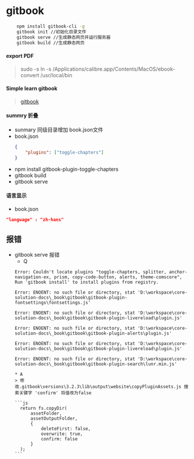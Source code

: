 # gitbook

```bash
    npm install gitbook-cli -g
    gitbook init //初始化目录文件
    gitbook serve //生成静态网页并运行服务器
    gitbook build //生成静态网页
```

#### export PDF
> sudo -s ln -s /Applications/calibre.app/Contents/MacOS/ebook-convert /usr/local/bin

#### Simple learn gitbook
> [gitbook](http://www.chengweiyang.cn/gitbook/index.html)

#### summry 折叠
- sunmary 同级目录增加 book.json文件
- book.json
    ```json
    {
        "plugins": ["toggle-chapters"]
    }
    ```
- npm install gitbook-plugin-toggle-chapters
- gitbook build
- gitbook serve

#### 语言显示
- book.json
```json
"language" : "zh-hans"
```

## 报错

- gitbook serve 报错
    + Q
    ```
    Error: Couldn't locate plugins "toggle-chapters, splitter, anchor-navigation-ex, prism, copy-code-button, alerts, theme-comscore", Run 'gitbook install' to install plugins from registry.

    Error: ENOENT: no such file or directory, stat 'D:\workspace\core-solution-docs\_book\gitbook\gitbook-plugin-fontsettings\fontsettings.js'

    Error: ENOENT: no such file or directory, stat 'D:\workspace\core-solution-docs\_book\gitbook\gitbook-plugin-livereload\plugin.js'

    Error: ENOENT: no such file or directory, stat 'D:\workspace\core-solution-docs\_book\gitbook\gitbook-plugin-alerts\plugin.js'

    Error: ENOENT: no such file or directory, stat 'D:\workspace\core-solution-docs\_book\gitbook\gitbook-plugin-livereload\plugin.js'

    Error: ENOENT: no such file or directory, stat 'D:\workspace\core-solution-docs\_book\gitbook\gitbook-plugin-search\lunr.min.js'
    ```
      * A
      > 修改.gitbook\versions\3.2.3\lib\output\website\copyPluginAssets.js 搜索关键字 'confirm' 将值改为false

      ```js
        return fs.copyDir(
            assetFolder,
            assetOutputFolder,
            {
                deleteFirst: false,
                overwrite: true,
                confirm: false
            }
        );
      ```

